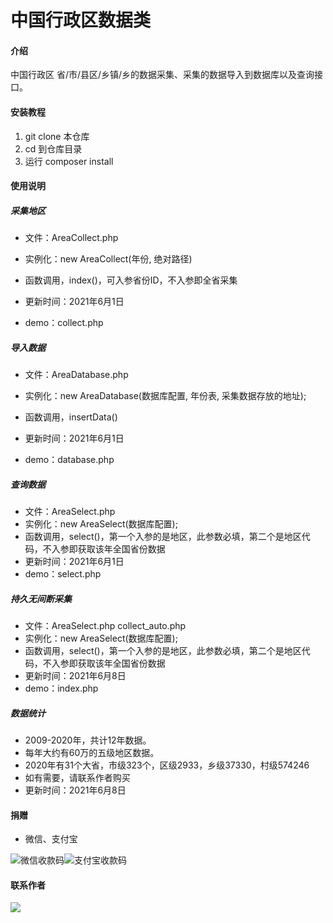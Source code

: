 # 中国行政区数据类

#### 介绍
中国行政区 省/市/县区/乡镇/乡的数据采集、采集的数据导入到数据库以及查询接口。


#### 安装教程

1.  git clone 本仓库
2.  cd 到仓库目录
3.  运行 composer install

#### 使用说明

##### 采集地区

- 文件：AreaCollect.php

- 实例化：new AreaCollect(年份, 绝对路径)

- 函数调用，index()，可入参省份ID，不入参即全省采集

- 更新时间：2021年6月1日

- demo：collect.php


##### 导入数据

- 文件：AreaDatabase.php

- 实例化：new AreaDatabase(数据库配置, 年份表, 采集数据存放的地址);

- 函数调用，insertData()

- 更新时间：2021年6月1日

- demo：database.php

##### 查询数据

- 文件：AreaSelect.php
- 实例化：new AreaSelect(数据库配置);
- 函数调用，select()，第一个入参的是地区，此参数必填，第二个是地区代码，不入参即获取该年全国省份数据
- 更新时间：2021年6月1日
- demo：select.php

##### 持久无间断采集

- 文件：AreaSelect.php collect_auto.php
- 实例化：new AreaSelect(数据库配置);
- 函数调用，select()，第一个入参的是地区，此参数必填，第二个是地区代码，不入参即获取该年全国省份数据
- 更新时间：2021年6月8日
- demo：index.php

##### 数据统计

- 2009-2020年，共计12年数据。
- 每年大约有60万的五级地区数据。
- 2020年有31个大省，市级323个，区级2933，乡级37330，村级574246
- 如有需要，请联系作者购买
- 更新时间：2021年6月8日

#### 捐赠

- 微信、支付宝

![微信收款码](https://images.pipihublog.com/20210601105403.png?imageView2/2/w/200/h/200)![支付宝收款码](https://images.pipihublog.com/20210601105404.png?imageView2/2/w/200/h/200)

#### 联系作者
![](https://images.pipihublog.com/20210601105522.jpg?imageView2/2/w/400/h/400)
